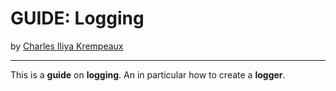 # GUIDE: Logging

by [Charles Iliya Krempeaux](http://changelog.ca/)

---

This is a **guide** on **logging**. An in particular how to create a **logger**.
